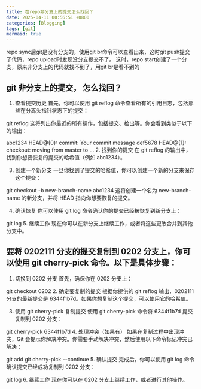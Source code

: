 ```yaml
---
title: 在repo非分支上的提交怎么找回？
date: 2025-04-11 00:56:51 +0800
categories: [Blogging]
tags: [git]
mermaid: true
---
```


repo sync后git是没有分支的，使用git br命令可以查看出来，这时git push提交了代码，repo upload时发现没分支提交不了。
这时，repo start创建了一个分支，原来非分支上的代码就找不到了，用git br是看不到的

## git 非分支上的提交， 怎么找回？

1. 查看提交历史
首先，你可以使用 git reflog 命令查看所有的引用日志，包括那些在分离头指针状态下的提交：

git reflog
这将列出你最近的所有操作，包括提交、检出等。你会看到类似于以下的输出：

abc1234 HEAD@{0}: commit: Your commit message
def5678 HEAD@{1}: checkout: moving from master to <detached>
...
2. 找到你的提交
在 git reflog 的输出中，找到你想要恢复的提交的哈希值（例如 abc1234）。

3. 创建一个新分支
一旦你找到了提交的哈希值，你可以创建一个新的分支来保存这个提交：

git checkout -b new-branch-name abc1234
这将创建一个名为 new-branch-name 的新分支，并将 HEAD 指向你想要恢复的提交。

4. 确认恢复
你可以使用 git log 命令确认你的提交已经被恢复到新分支上：

git log
5. 继续工作
现在你可以在新分支上继续工作，或者将这些更改合并到其他分支中。


## 要将 0202111 分支的提交复制到 0202 分支上，你可以使用 git cherry-pick 命令。以下是具体步骤：

1. 切换到 0202 分支
首先，确保你在 0202 分支上：

git checkout 0202
2. 确定要复制的提交
根据你提供的 git reflog 输出，0202111 分支的最新提交是 6344f1b7d。如果你想复制这个提交，可以使用它的哈希值。

3. 使用 git cherry-pick 复制提交
使用 git cherry-pick 命令将 6344f1b7d 提交复制到 0202 分支：

git cherry-pick 6344f1b7d
4. 处理冲突（如果有）
如果在复制过程中出现冲突，Git 会提示你解决冲突。你需要手动解决冲突，然后使用以下命令标记冲突已解决：

git add <conflicted-files>
git cherry-pick --continue
5. 确认提交
完成后，你可以使用 git log 命令确认提交已经成功复制到 0202 分支：

git log
6. 继续工作
现在你可以在 0202 分支上继续工作，或者进行其他操作。

